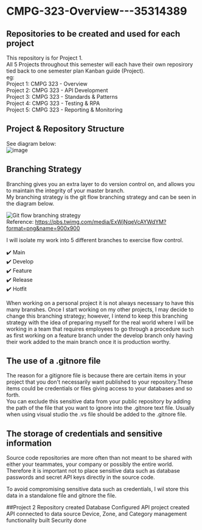 # CMPG-323-Overview---35314389
## Repositories to be created and used for each project
This repository is for Project 1. <br />
All 5 Projects throughout this semester will each have their own reposirory tied back to one semester plan Kanban guide (Project).<br />
eg: <br />
Project 1: CMPG 323 - Overview <br />
Project 2: CMPG 323 - API Development <br />
Project 3: CMPG 323 - Standards & Patterns <br />
Project 4: CMPG 323 - Testing & RPA <br />
Project 5: CMPG 323 - Reporting & Monitoring <br />

## Project & Repository Structure
See diagram below: <br />
![image](https://user-images.githubusercontent.com/53267265/184188808-f01dd299-0169-4e7b-92ff-2ff9d6915332.png)

## Branching Strategy
Branching gives you an extra layer to do version control on, and allows you to maintain the integrity of your master branch. <br />
My branching strategy is the git flow branching strategy and can be seen in the diagram below.

![Git flow branching strategy](https://user-images.githubusercontent.com/53267265/184179834-49ff60a5-24e1-4de4-aafb-94077b6b89fb.png) <br />
Reference: [https://pbs.twimg.com/media/ExWjNqeVcAYWdYM?format=png&name=900x900 ](https://twitter.com/gitkraken/status/1375184717549539339)

I will isolate my work into 5 different branches to exercise flow control. <br />

✔️ Main <br />
✔️ Develop <br />
✔️ Feature <br />
✔️ Release <br />
✔️ Hotfit <br />

When working on a personal project it is not always necessary to have this many branshes. Once I start working on my other projects, I may decide to change this branching strategy; however, I intend to keep this branching strategy with the idea of preparing myself for the real world where I will be working in a team that requires employees to go through a procedure such as first working on a feature branch under the develop branch only having their work added to the main branch once it is production worthy.

## The use of a .gitnore file
The reason for a gitignore file is because there are certain items in your project that you don't necessarily want published to your repository.These items could be credentials or files giving access to your databases and so forth. <br />
You can exclude this sensitive data from your public repository by adding the path of the file that you want to ignore into the .gitnore text file.
Usually when using visual studio the .vs file should be added to the .gitnore file.

## The storage of credentials and sensitive information
Source code repositories are more often than not meant to be shared with either your teammates, your company or possibly the entire world. Therefore it is important not to place sensitive data such as database passwords and secret API keys directly in the source code. <br />

To avoid compromising sensitive data such as credentials, I wil store this data in a standalone file and gitnore the file.


##Project 2
Repository created
Database Configured
API project created
API connected to data source
Device, Zone, and Category management functionality built
Security done


